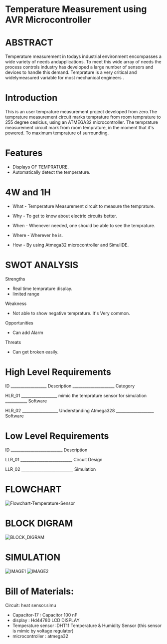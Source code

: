 # Temperature Measurement using AVR Microcontroller
# ABSTRACT
Temperature measurement in todays industrial environment encompasses a wide variety of needs andapplications. To meet this  wide array of needs the process controls industry has developed a large number of sensors and devices to handle this demand. Temprature is a very critical and widelymeasured variable for most mechanical engineers .
# Introduction
This is an user temprature measurement project developed from zero.The temprature measurement circuit  marks temprature from room temprature to 255 degree ceslcius, using an ATMEGA32 microcontroller. The temprature measurement circuit mark  from room temprature, in the moment that it's powered. To maximum temprature of surrounding. 
# Features
* Displays OF TEMPRATURE.
* Automatically detect the temperature.
# 4W and 1H
* What - Temperature Measurement circuit to measure the temprature.

* Why - To get to know about electric circuits better.

* When - Whenever needed, one should be able to see the temprature.

* Where - Wherever he is.

* How - By using Atmega32 microcontroller and SimulIDE.

# SWOT ANALYSIS
Strengths

* Real time temprature display.
* limited range

Weakness

* Not able to show negative temprature.
It's Very common.

Opportunities

* Can add Alarm

Threats

* Can get broken easily.

# High Level Requirements
ID __________________ Description _____________________ Category

HLR_01 __________________ mimic the temprature sensor for simulation ___________ Software

HLR_02 __________________ Understanding Atmega328 ___________________ Software

# Low Level Requirements
ID __________________________ Description

LLR_01 __________________________ Circuit Design

LLR_02 __________________________ Simulation
# FLOWCHART 
![Flowchart-Temperature-Sensor](https://user-images.githubusercontent.com/101049933/163708123-4b4d71f0-fad2-4c6b-a5a2-168bf14dc937.png)
# BLOCK DIGRAM
![BLOCK_DIGRAM](https://user-images.githubusercontent.com/101049933/163708441-31bd3f03-eec6-48b7-88da-dcef03b900ae.png)
# SIMULATION
![IMAGE1](https://user-images.githubusercontent.com/101049933/164286055-3e16bf71-f74f-4add-a1ab-280370e6dd49.PNG)
![IMAGE2](https://user-images.githubusercontent.com/101049933/164286109-3aabda91-9607-4c54-86f9-fee6673b8c1b.PNG)

# Bill of Materials:
Circuit: heat sensor.simu
 * Capacitor-17 : Capacitor 100 nF
 * display : Hd44780 LCD DISPLAY
 * Temperature sensor :DHT11 Temperature & Humidity Sensor (this sensor is mimic by voltage regulator)
 * microcontroller : atmega32   
